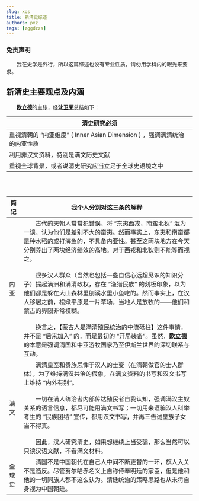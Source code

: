 ```yaml
---
slug: xqs
title: 新清史综述
authors: pxz
tags: [zggdzzs]
---
```


### 免责声明

&#8195;&#8195;我在史学是外行，所以这篇综述也没有专业性质，请勿用学科内的眼光来要求。

## 新清史主要观点及内涵

&#8195;&#8195;[**欧立德**](https://scholar.harvard.edu/elliott)的主张，经[**沈卫荣**](https://www.zhongwen.tsinghua.edu.cn/info/1171/1393.htm)总结如下： 

<!-- truncate -->

| 清史研究必须 |
| ------ |
| 重视清朝的 “内亚维度” ( Inner Asian Dimension ) ，强调满清统治的内亚性质 |
| 利用非汉文资料，特别是满文历史文献|
| 重视全球背景，或者说清史研究应当立足于全球史语境之中|

<br></br>

|简记|我个人分别对这三条的解释|
|---|---|
|内亚|&#8195;&#8195;古代的天朝人常常犯错误，将 “东夷西戎，南蛮北狄” 混为一谈，认为他们是差别不大的蛮夷。然而事实上，东夷和南蛮都是种水稻的或打海鱼的，不具备内亚性。甚至这两块地方在今天分别养出了两块经济绩效的高地。对于西戎和北狄则不能等而视之。 <br></br>&#8195;&#8195;很多汉人群众（当然也包括一些自信心远超见识的知识分子）提起满洲和满清政权，存在 “渔猎民族” 的刻板印象，以为他们都是躲在大山森林里刨溪水里小鱼吃的。然而事实上，在汉人移居之前，松嫩平原是一片草场，当地人是放牧的——他们和蒙古的界限非常模糊。<br></br> &#8195;&#8195;换言之，【蒙古人是满清殖民统治的中流砥柱】这件事情，并不是 “后来加入” 的，而是最初的 “开局装备”。虽然，[**欧立德**](https://scholar.harvard.edu/elliott)的本意是强调清国和中亚游牧国家乃至伊斯兰世界的深切联系与互动。|
|满文| &#8195;&#8195;满清皇室和贵族忌惮于汉人的士变（在清朝做官的士人群体），为了维持满汉共治的假象，在满文资料的书写和汉文书写上维持 “内外有别”。<br></br>&#8195;&#8195;一切在满人统治者内部传达殖民者自我认知，强调满汉主奴关系的语言信息，都尽可能用满文书写；一切用来诓骗汉人科举考生的 “民族团结” 宣传，都用汉文书写，并再三告诫皇族子女当不得真。<br></br>&#8195;&#8195;因此，汉人研究清史，如果想继续上当受骗，那么当然可以只读汉语文献，不看满文材料。|
|全球史|&#8195;&#8195;清国不是中国朝代在自己人中间不断更替的一环，旗人入关不是造反。尽管努尔哈赤名义上自称侍奉明廷的家臣，但是他和他的一切同族人都不这么认为。清廷统治的策略思路也从未将自身视为中国朝廷。|